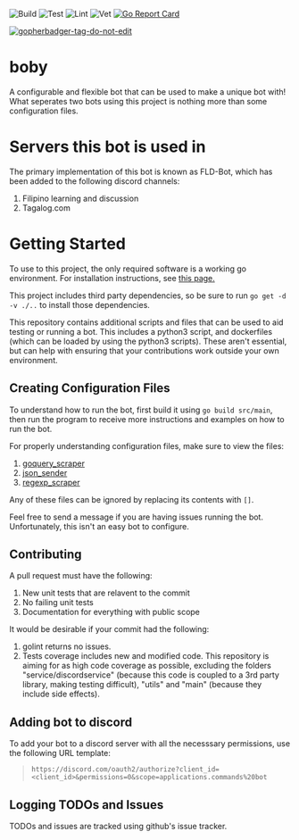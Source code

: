 ![Build](https://github.com/BKrajancic/boby/workflows/Build/badge.svg)
![Test](https://github.com/BKrajancic/boby/workflows/Test/badge.svg)
![Lint](https://github.com/BKrajancic/boby/workflows/Lint/badge.svg)
![Vet](https://github.com/BKrajancic/boby/workflows/Vet/badge.svg)
[![Go Report Card](https://goreportcard.com/badge/github.com/BKrajancic/boby/internal)](https://goreportcard.com/report/github.com/BKrajancic/boby/internal)

<a href='https://github.com/jpoles1/gopherbadger' target='_blank'>![gopherbadger-tag-do-not-edit](https://img.shields.io/badge/Go%20Coverage-95%25-brightgreen.svg?longCache=true&style=flat)</a>

# boby
A configurable and flexible bot that can be used to make a unique bot with! What seperates two bots using this project is nothing more than some configuration files. 

# Servers this bot is used in
The primary implementation of this bot is known as FLD-Bot, which has been added to the following discord channels: 
1. Filipino learning and discussion
2. Tagalog.com

# Getting Started
To use to this project, the only required software is a working go environment. For installation instructions, see [this page.](https://golang.org/doc/install)

This project includes third party dependencies, so be sure to run `go get -d -v ./..` to install those dependencies.

This repository contains additional scripts and files that can be used to aid testing or running a bot. This includes a python3 script, and dockerfiles (which can be loaded by using the python3 scripts). These aren't essential, but can help with ensuring that your contributions work outside your own environment.

## Creating Configuration Files
To understand how to run the bot, first build it using `go build src/main`, then run the program to receive more instructions and examples on how to run the bot.

For properly understanding configuration files, make sure to view the files:

1. [goquery_scraper](https://github.com/BKrajancic/boby/blob/main/src/command/goquery_scraper.go)
2. [json_sender](https://github.com/BKrajancic/boby/blob/main/src/command/json_sender.go)
3. [regexp_scraper](https://github.com/BKrajancic/boby/blob/main/src/command/regexp_scraper.go)

Any of these files can be ignored by replacing its contents with `[]`.

Feel free to send a message if you are having issues running the bot. Unfortunately, this isn't an easy bot to configure.

##  Contributing
A pull request must have the following: 
1. New unit tests that are relavent to the commit
2. No failing unit tests
3. Documentation for everything with public scope

It would be desirable if your commit had the following:

1. golint returns no issues.
2. Tests coverage includes new and modified code. This repository is aiming for as high code coverage as possible, excluding the folders "service/discordservice" (because this code is  coupled to a 3rd party library, making testing difficult), "utils" and "main" (because they include side effects).  

## Adding bot to discord
To add your bot to a discord server with all the necesssary permissions, use the following
URL template:

> `https://discord.com/oauth2/authorize?client_id=<client_id>&permissions=0&scope=applications.commands%20bot`

## Logging TODOs and Issues
TODOs and issues are tracked using github's issue tracker.
